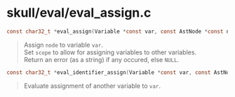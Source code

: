 # skull/eval/eval_assign.c

```c
const char32_t *eval_assign(Variable *const var, const AstNode *const node, const Scope *scope)
```

> Assign `node` to variable `var`.
> \
> Set `scope` to allow for assigning variables to other variables.
> \
> Return an error (as a string) if any occured, else `NULL`.

```c
const char32_t *eval_identifier_assign(Variable *const var, const AstNode *const node, const Scope *scope)
```

> Evaluate assignment of another variable to `var`.

